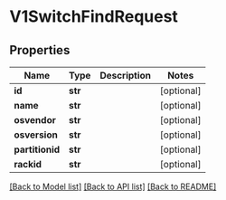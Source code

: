 # V1SwitchFindRequest

## Properties
Name | Type | Description | Notes
------------ | ------------- | ------------- | -------------
**id** | **str** |  | [optional] 
**name** | **str** |  | [optional] 
**osvendor** | **str** |  | [optional] 
**osversion** | **str** |  | [optional] 
**partitionid** | **str** |  | [optional] 
**rackid** | **str** |  | [optional] 

[[Back to Model list]](../README.md#documentation-for-models) [[Back to API list]](../README.md#documentation-for-api-endpoints) [[Back to README]](../README.md)


